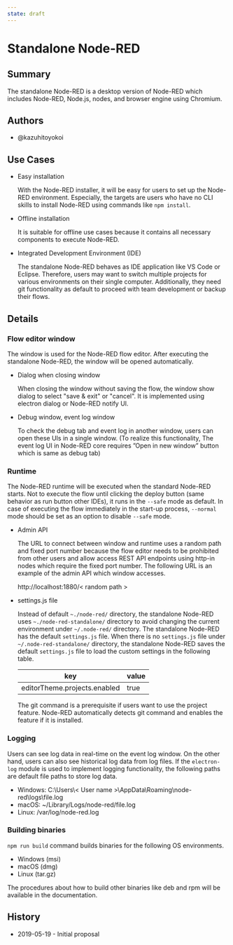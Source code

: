 ```yaml
---
state: draft
---
```


# Standalone Node-RED

## Summary

The standalone Node-RED is a desktop version of Node-RED which includes Node-RED, Node.js, nodes, and browser engine using Chromium.

## Authors

 - @kazuhitoyokoi

## Use Cases

  - Easy installation

    With the Node-RED installer, it will be easy for users to set up the Node-RED environment.
    Especially, the targets are users who have no CLI skills to install Node-RED using commands like `npm install`.

  - Offline installation

    It is suitable for offline use cases because it contains all necessary components to execute Node-RED.

  - Integrated Development Environment (IDE)

    The standalone Node-RED behaves as IDE application like VS Code or Eclipse.
    Therefore, users may want to switch multiple projects for various environments on their single computer.
    Additionally, they need git functionality as default to proceed with team development or backup their flows.

## Details

### Flow editor window
  The window is used for the Node-RED flow editor. After executing the standalone Node-RED, the window will be opened automatically.

  - Dialog when closing window

    When closing the window without saving the flow, the window show dialog to select "save & exit" or "cancel".
    It is implemented using electron dialog or Node-RED notify UI.
    
  - Debug window, event log window

    To check the debug tab and event log in another window, users can open these UIs in a single window.
    (To realize this functionality, The event log UI in Node-RED core requires ”Open in new window” button which is same as debug tab)

### Runtime
  The Node-RED runtime will be executed when the standard Node-RED starts.
  Not to execute the flow until clicking the deploy button (same behavior as run button other IDEs), it runs in the `--safe` mode as default.
  In case of executing the flow immediately in the start-up process, `--normal` mode should be set as an option to disable `--safe` mode.

  - Admin API

    The URL to connect between window and runtime uses a random path and fixed port number because the flow editor needs to be prohibited from other users and allow access REST API endpoints using http-in nodes which require the fixed port number. The following URL is an example of the admin API which window accesses.

    http://localhost:1880/< random path >

  - settings.js file

    Instead of default `~./node-red/` directory, the standalone Node-RED uses `~./node-red-standalone/` directory to avoid changing the current environment under `~/.node-red/` directory. 
    The standalone Node-RED has the default `settings.js` file. When there is no `settings.js` file under `~/.node-red-standalone/` directory, the standalone Node-RED saves the default `settings.js` file to load the custom settings in the following table.

    | key                          | value |
    | ---------------------------- | ----- |
    | editorTheme.projects.enabled | true  |

    The git command is a prerequisite if users want to use the project feature.
    Node-RED automatically detects git command and enables the feature if it is installed.

### Logging
  Users can see log data in real-time on the event log window. On the other hand, users can also see historical log data from log files.
  If the `electron-log` module is used to implement logging functionality, the following paths are default file paths to store log data.

  - Windows: C:\Users\\< User name >\AppData\Roaming\node-red\logs\file.log
  - macOS: ~/Library/Logs/node-red/file.log
  - Linux: /var/log/node-red.log

### Building binaries
  `npm run build` command builds binaries for the following OS environments.

  - Windows (msi)
  - macOS (dmg)
  - Linux (tar.gz)

  The procedures about how to build other binaries like deb and rpm will be available in the documentation.

## History

  - 2019-05-19 - Initial proposal
